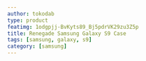 ```yaml
---
author: tokodab
type: product
featimg: 1odgpjj-BvKyts89_Bj5pdrVK29zu3Z5p
title: Renegade Samsung Galaxy S9 Case
tags: [samsung, galaxy, s9]
category: [samsung]
---
```

